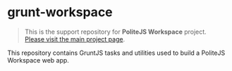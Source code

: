 grunt-workspace
===============

> This is the support repository for **PoliteJS Workspace** project.  
> [Please visit the main project page](https://github.com/PoliteJS/workspace/tree/v0.x).

This repository contains GruntJS tasks and utilities used to build a PoliteJS Workspace web app.
